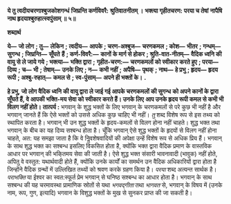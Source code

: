 **ये तु त्वदीयचरणाश्बुजकोशगन्धं** **जिघ्रन्ति कर्णविवरै: श्रुतिवातनीतम् ।** **भक्त्या गृहीतचरण: परया च तेषां** **नापैषि नाथ हृदयाश्बुरुहात्स्वपुंसाम् ॥ ५॥** 

**शब्दार्थ** 

**ये—** **जो लोग** **; तु—** **लेकिन** **; त्वदीय—** **आपके** **; चरण-अश्बुज—** **चरणकमल** **; कोश—** **भीतर** **; गन्धम्—** **सुगन्ध** **; जिघ्रन्ति—** **सूँघते** **हैं** **; कर्ण-विवरै:—** **कानों के मार्ग से होकर** **; श्रुति-वात-नीतम्—** **वैदिक ध्वनि की वायु से ले जाये गये** **; भक्त्या—** **भक्ति द्वारा** **;** **गृहीत-चरण:—** **चरणकमलों को स्वीकार करते हुए** **; परया—** **दिव्य** **; च—** **भी** **; तेषाम्—** **उनके लिए** **; न—** **कभी नहीं** **; अपैषि—** **पृथक्** **; नाथ—** **हे प्रभु** **; हृदय—** **हृदय रूपी** **; अश्बु-रुहात्—** **कमल से** **; स्व-पुंसाम्—** **अपने ही भक्तों के।** **.** 

**हे प्रभु, जो लोग वैदिक ध्वनि की वायु द्वारा ले जाई गई आपके चरणकमलों की सुगन्ध** **को अपने कानों के द्वारा सूँघते हैं, वे आपकी भक्ति-मय सेवा को स्वीकार करते हैं। उनके लिए** **आप उनके हृदय रूपी कमल से कभी भी विलग नहीं होते।** **तात्पर्य :** भगवान् के शुद्ध भक्तों के लिए भगवान् के चरणकमलों से परे कुछ भी नहीं है और भगवान् जानते हैं कि ऐसे भक्तों को उससे अधिक कुछ चाहिए भी नहीं। *तु* शब्द विशेष रूप से इस तथ्य को स्थापित करता है। भगवान् भी उन शुद्ध भक्तों के हृदय-कमलों से विलग होना नहीं चाहते। शुद्ध भक्त तथा भगवान् के बीच का यह दिव्य सश्बन्ध होता है। चूँकि भगवान् ऐसे शुद्ध भक्तों के हृदयों से विलग नहीं होना चाहते, अत: यह समझा जाता है कि वे निॢवशेषवादियों की अपेक्षा उन्हें विशेष रूप से अधिक प्रिय हैं। भगवान् के साथ शुद्ध भक्त का सश्बन्ध इसलिए विकसित होता है, क्योंकि भक्त द्वारा वैदिक प्रमाण के वास्तविक आधार पर भगवान् की भकि्तमय सेवा की जाती है। ऐसे शुद्ध भक्त संसारी भावनावादी (भावुक) नहीं होते, अपितु वे वस्तुत: यथार्थवादी होते हैं, क्योंकि उनके कार्यों का समर्थन उन वैदिक अधिकारियों द्वारा होता है जिन्होंने वैदिक ग्रन्थों में उल्लिखित तथ्यों को श्रवण करके ग्रहण किया है। *परया* शब्द अत्यन्त सार्थक है। *पराभक्ति* या ईश्वर का स्वत:स्फूर्त प्रेम भगवान् से घनिष्ठ सश्बन्ध का आधार होता है। भगवान् के साथ सश्बन्ध की यह चरमावस्था प्रामाणिक स्रोतों से यथा *भगवद्गीता*  तथा *भागवत* से, भगवान् के विषय में (उनके नाम, रूप, गुण, इत्यादि) भगवान के विशुद्ध भक्तों के मुख से सुनकर प्राप्त की जा सकती है।  